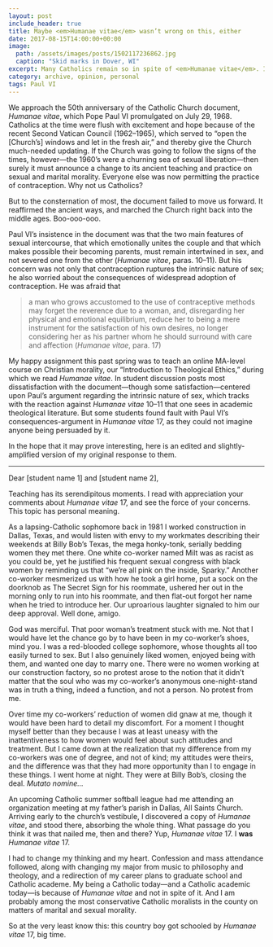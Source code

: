 ```yaml
---
layout: post
include_header: true
title: Maybe <em>Humanae vitae</em> wasn’t wrong on this, either
date: 2017-08-15T14:00:00+00:00
image:
  path: /assets/images/posts/1502117236862.jpg
  caption: "Skid marks in Dover, WI"
excerpt: Many Catholics remain so in spite of <em>Humanae vitae</em>. I am a Catholic today because of it. Here’s one reason why.
category: archive, opinion, personal
tags: Paul VI
---
```

We approach the 50th anniversary of the Catholic Church document, _Humanae vitae_, which Pope Paul VI promulgated on July 29, 1968. Catholics at the time were flush with excitement and hope because of the recent Second Vatican Council (1962–1965), which served to “open the [Church’s] windows and let in the fresh air,” and thereby give the Church much-needed updating. If the Church was going to follow the signs of the times, however—the 1960’s were a churning sea of sexual liberation—then surely it must announce a change to its ancient teaching and practice on sexual and marital morality. Everyone else was now permitting the practice of contraception. Why not us Catholics?

But to the consternation of most, the document failed to move us forward. It reaffirmed the ancient ways, and marched the Church right back into the middle ages. Boo-ooo-ooo.

Paul VI’s insistence in the document was that the two main features of sexual intercourse, that which emotionally unites the couple and that which makes possible their becoming parents, must remain intertwined in sex, and not severed one from the other (_Humanae vitae_, paras. 10–11). But his concern was not only that contraception ruptures the intrinsic nature of sex; he also worried about the consequences of widespread adoption of contraception. He was afraid that

> a man who grows accustomed to the use of contraceptive methods may forget the reverence due to a woman, and, disregarding her physical and emotional equilibrium, reduce her to being a mere instrument for the satisfaction of his own desires, no longer considering her as his partner whom he should surround with care and affection (_Humanae vitae_, para. 17)

My happy assignment this past spring was to teach an online MA-level course on Christian morality, our “Introduction to Theological Ethics,” during which we read _Humanae vitae_. In student discussion posts most dissatisfaction with the document—though some satisfaction—centered upon Paul’s argument regarding the intrinsic nature of sex, which tracks with the reaction against _Humanae vitae_ 10–11 that one sees in academic theological literature. But some students found fault with Paul VI’s consequences-argument in _Humanae vitae_ 17, as they could not imagine anyone being persuaded by it.

In the hope that it may prove interesting, here is an edited and slightly-amplified version of my original response to them.

* * *

Dear [student name 1] and [student name 2],

Teaching has its serendipitous moments. I read with appreciation your comments about _Humanae vitae_ 17, and see the force of your concerns. This topic has personal meaning.

As a lapsing-Catholic sophomore back in 1981 I worked construction in Dallas, Texas, and would listen with envy to my workmates describing their weekends at Billy Bob’s Texas, the mega honky-tonk, serially bedding women they met there. One white co-worker named Milt was as racist as you could be, yet he justified his frequent sexual congress with black women by reminding us that “we’re all pink on the inside, Sparky.” Another co-worker mesmerized us with how he took a girl home, put a sock on the doorknob as The Secret Sign for his roommate, ushered her out in the morning only to run into his roommate, and then flat-out forgot her name when he tried to introduce her. Our uproarious laughter signaled to him our deep approval. Well done, amigo.

God was merciful. That poor woman’s treatment stuck with me. Not that I would have let the chance go by to have been in my co-worker’s shoes, mind you. I was a red-blooded college sophomore, whose thoughts all too easily turned to sex. But I also genuinely liked women, enjoyed being with them, and wanted one day to marry one. There were no women working at our construction factory, so no protest arose to the notion that it didn’t matter that the soul who was my co-worker’s anonymous one-night-stand was in truth a thing, indeed a function, and not a person. No protest from me.

Over time my co-workers’ reduction of women did gnaw at me, though it would have been hard to detail my discomfort. For a moment I thought myself better than they because I was at least uneasy with the inattentiveness to how women would feel about such attitudes and treatment. But I came down at the realization that my difference from my co-workers was one of degree, and not of kind; my attitudes were theirs, and the difference was that they had more opportunity than I to engage in these things. I went home at night. They were at Billy Bob’s, closing the deal. _Mutato nomine..._

An upcoming Catholic summer softball league had me attending an organization meeting at my father’s parish in Dallas, All Saints Church. Arriving early to the church’s vestibule, I discovered a copy of _Humanae vitae_, and stood there, absorbing the whole thing. What passage do you think it was that nailed me, then and there? Yup, _Humanae vitae_ 17. I **was** _Humanae vitae_ 17.

I had to change my thinking and my heart. Confession and mass attendance followed, along with changing my major from music to philosophy and theology, and a redirection of my career plans to graduate school and Catholic academe. My being a Catholic today—and a Catholic academic today—is because of _Humanae vitae_ and not in spite of it. And I am probably among the most conservative Catholic moralists in the county on matters of marital and sexual morality.

So at the very least know this: this country boy got schooled by _Humanae vitae_ 17, big time.
